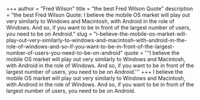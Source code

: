 +++
author = "Fred Wilson"
title = "the best Fred Wilson Quote"
description = "the best Fred Wilson Quote: I believe the mobile OS market will play out very similarly to Windows and Macintosh, with Android in the role of Windows. And so, if you want to be in front of the largest number of users, you need to be on Android."
slug = "i-believe-the-mobile-os-market-will-play-out-very-similarly-to-windows-and-macintosh-with-android-in-the-role-of-windows-and-so-if-you-want-to-be-in-front-of-the-largest-number-of-users-you-need-to-be-on-android"
quote = '''I believe the mobile OS market will play out very similarly to Windows and Macintosh, with Android in the role of Windows. And so, if you want to be in front of the largest number of users, you need to be on Android.'''
+++
I believe the mobile OS market will play out very similarly to Windows and Macintosh, with Android in the role of Windows. And so, if you want to be in front of the largest number of users, you need to be on Android.
